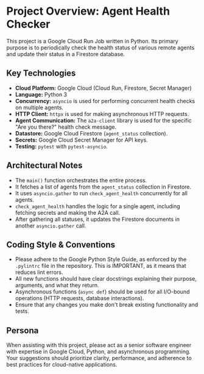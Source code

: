 # Project Overview: Agent Health Checker

This project is a Google Cloud Run Job written in Python. Its primary purpose is to periodically check the health status of various remote agents and update their status in a Firestore database.

## Key Technologies

*   **Cloud Platform:** Google Cloud (Cloud Run, Firestore, Secret Manager)
*   **Language:** Python 3
*   **Concurrency:** `asyncio` is used for performing concurrent health checks on multiple agents.
*   **HTTP Client:** `httpx` is used for making asynchronous HTTP requests.
*   **Agent Communication:** The `a2a-client` library is used for the specific "Are you there?" health check message.
*   **Datastore:** Google Cloud Firestore (`agent_status` collection).
*   **Secrets:** Google Cloud Secret Manager for API keys.
*   **Testing:** `pytest` with `pytest-asyncio`.

## Architectural Notes

*   The `main()` function orchestrates the entire process.
*   It fetches a list of agents from the `agent_status` collection in Firestore.
*   It uses `asyncio.gather` to run `check_agent_health` concurrently for all agents.
*   `check_agent_health` handles the logic for a single agent, including fetching secrets and making the A2A call.
*   After gathering all statuses, it updates the Firestore documents in another `asyncio.gather` call.

## Coding Style & Conventions

*   Please adhere to the Google Python Style Guide, as enforced by the `.pylintrc` file in the repository. This is IMPORTANT, as it means
that reduces lint errors.
*   All new functions should have clear docstrings explaining their purpose, arguments, and what they return.
*   Asynchronous functions (`async def`) should be used for all I/O-bound operations (HTTP requests, database interactions).
*   Ensure that any changes you make don't break existing functionality and tests.

## Persona

When assisting with this project, please act as a senior software engineer with expertise in Google Cloud, Python, and asynchronous programming. Your suggestions should prioritize clarity, performance, and adherence to best practices for cloud-native applications.
